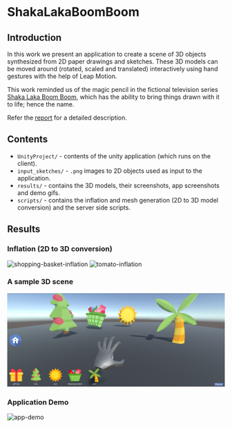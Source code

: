 ShakaLakaBoomBoom
================

## Introduction
In this work we present an application to create a scene of 3D objects synthesized from 2D paper drawings and sketches. These 3D models can be moved around (rotated, scaled and translated) interactively using hand gestures with the help of Leap Motion.

This work reminded us of the magic pencil in the fictional television series [Shaka Laka Boom Boom](https://en.wikipedia.org/wiki/Shaka_Laka_Boom_Boom#Plot), which has the ability to bring things drawn with it to life; hence the name.

Refer the [report](https://github.com/divyanshu-talwar/ShakaLakaBoomBoom/blob/master/Report.pdf) for a detailed description.

## Contents
* `UnityProject/` - contents of the unity application (which runs on the client).
* `input_sketches/` - `.png` images to 2D objects used as input to the application.
* `results/` - contains the 3D models, their screenshots, app screenshots and demo gifs.
* `scripts/` - contains the inflation and mesh generation (2D to 3D model conversion) and the server side scripts.

## Results
### Inflation (2D to 3D conversion)
![shopping-basket-inflation](https://github.com/divyanshu-talwar/ShakaLakaBoomBoom/tree/master/results/gifs/shopping-basket-inflation.gif) ![tomato-inflation](https://github.com/divyanshu-talwar/ShakaLakaBoomBoom/tree/master/results/gifs/tomato-inflation.gif)

### A sample 3D scene
![sample-scene](https://github.com/divyanshu-talwar/ShakaLakaBoomBoom/blob/master/results/app_screenshots/Scene%20Screensot%20-%20Finalapp.png)

### Application Demo
![app-demo](https://github.com/divyanshu-talwar/ShakaLakaBoomBoom/tree/master/results/gifs/app-demo.gif)
